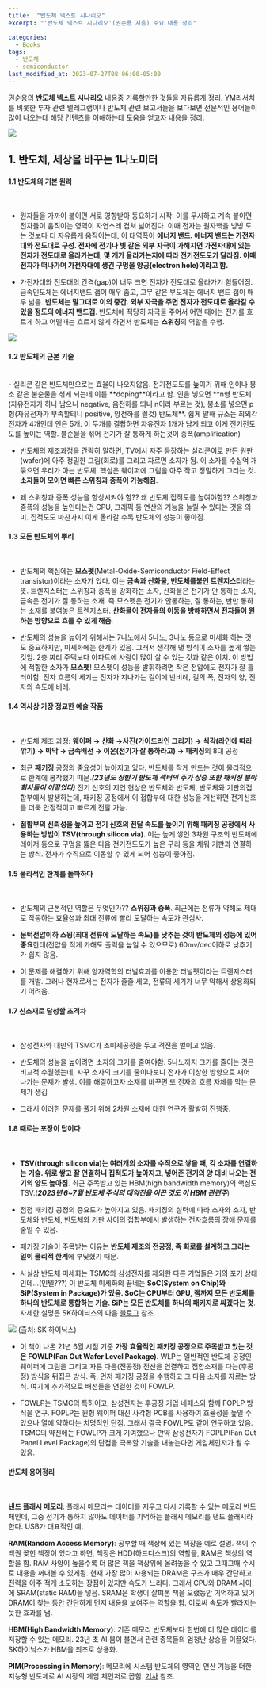 ```yaml
---
title:  "반도체 넥스트 시나리오"
excerpt: "'반도체 넥스트 시나리오'(권순용 지음) 주요 내용 정리"

categories:
  - Books
tags:
  - 반도체
  - semiconductor
last_modified_at: 2023-07-27T08:06:00-05:00
---
```


권순용의 **반도체 넥스트 시나리오** 내용중 기록할만한 것들을 자유롭게 정리. YM리서치를 비롯한 투자 관련 텔레그램이나 반도체 관련 보고서들을 보다보면 전문적인 용어들이 많이 나오는데 해당 컨텐츠를 이해하는데 도움을 얻고자 내용을 정리. 

![](https://github.com/dswcrispr/dswcrispr.github.io/blob/master/assets/images/books/semicond.jpg?raw=true)

 

## 1. 반도체, 세상을 바꾸는 1나노미터 

#### 1.1 반도체의 기본 원리    
<br>

- 원자들을 가까이 붙이면 서로 영향받아 동요하기 시작. 이를 무시하고 계속 붙이면 전자들이 움직이는 영역이 자연스레 겹쳐 넓어진다. 이때 전자는 원자핵을 빙빙 도는 것보다 더 자유롭게 움직이는데, 이 대역폭이 **에너지 밴드. 에너지 밴드는 가전자대와 전도대로 구성. 전자에 전기나 빛 같은 외부 자극이 가해지면 가전자대에 있는 전자가 전도대로 올라가는데, 몇 개가 올라가는지에 따라 전기전도도가 달라짐. 이때 전자가 떠나가며 가전자대에 생긴 구멍을 양공(electron hole)이라고 함.** 

- 가전자대와 전도대의 간격(gap)이 너무 크면 전자가 전도대로 올라가기 힘들어짐. 금속인도체는 에너지밴드 갭이 매우 좁고, 고무 같은 부도체는 에너지 밴드 갭이 매우 넓음. **반도체는 말그대로 이의 중간. 외부 자극을 주면 전자가 전도대로 올라갈 수 있을 정도의 에너지 밴드갭**.  반도체에 적당히 자극을 주어서 어떤 때에는 전기를 흐르게 하고 어떨때는 흐르지 않게 하면서 반도체는 **스위칭**의 역할을 수행.

![](https://github.com/dswcrispr/dswcrispr.github.io/blob/master/assets/images/books/semicond_1.png?raw=true)


#### 1.2 반도체의 근본 기술
<br>
- 실리콘 같은 반도체만으로는 효율이 나오지않음. 전기전도도를 높이기 위해 인이나 붕소 같은 불순물을 섞게 되는데 이를 **doping**이라고 함. 인을 넣으면 **n형 반도체(자유전자가 하나 남으니 negative, 음전하를 띄니 n이라 부르는 것), 붕소를 넣으면 p형(자유전자가 부족할테니 positive, 양전하를 띌것) 반도체**. 쉽게 말해 규소는 최외각전자가 4개인데 인은 5개. 이 두개를 결합하면 자유전자 1개가 남게 되고 이게 전기전도도를 높이는 역할. 불순물을 섞어 전기가 잘 통하게 하는것이 증폭(amplification)

- 반도체의 제조과정을 간략히 말하면, TV에서 자주 등장하는 실리콘이로 만든 원판(wafer)에 아주 정밀한 그림(회로)를 그리고 자르면 소자가 됨. 이 소자를 수십억 개 묶으면 우리가 아는 반도체. 핵심은 웨이퍼에 그림을 아주 작고 정밀하게 그리는 것. **소자들이 모이면 빠른 스위칭과 증폭이 가능해짐**.

- 왜 스위칭과 증폭 성능을 향상시켜야 함??  왜 반도체 집적도를 높여야함?? 스위칭과 증폭의 성능을 높인다는건 CPU, 그래픽 등 연산의 기능을 늘릴 수 있다는 것을 의미. 집적도도 마찬가지 이게 올라갈 수록 반도체의 성능이 좋아짐.

#### 1.3 모든 반도체의 뿌리
<br>

- 반도체의 핵심에는 **모스펫**(Metal-Oxide-Semiconductor Field-Effect transistor)이라는 소자가 있다. 이는 **금속과 산화물, 반도체를붙인 트렌지스터**라는 뜻. 트렌지스터는 스위칭과 증폭을 강화하는 소자, 산화물은 전기가 안 통하는 소자, 금속은 전기가 잘 통하는 소재. 즉 모스펫은 전기가 안통하는, 잘 통하는, 반만 통하는 소재를 붙여놓은 트렌지스터. **산화물이 전자들의 이동을 방해하면서 전자들이 원하는 방향으로 흐를 수 있게 해줌**.

- 반도체의 성능을 높이기 위해서는 7나노에서 5나노, 3나노 등으로 미세화 하는 것도 중요하지만, 미세화에는 한계가 있음. 그래서 생각해 낸 방식이 소자를 높게 쌓는 것임. 2층 짜리 주택보다 아파트에 사람이 많이 살 수 있는 것과 같은 이치. 이 방법에 적합한 소자가 **모스펫**! 모스펫이 성능을 발휘하려면 작은 전압에도 전자가 잘 흘러야함. 전자 흐름의 세기는 전자가 지나가는 길이에 반비례, 길의 폭, 전자의 양, 전자의 속도에 비례.


#### 1.4 역사상 가장 정교한 예술 작품
<br>

- 반도체 제조 과정: **웨이퍼 → 산화 →사진(가이드라인 그리기) → 식각(라인에 따라 깎기) → 박막 → 금속배선 → 이온(전기가 잘 통하라고) → 패키징**의 8대 공정

- 최근 **패키징** 공정의 중요성이 높아지고 있다. 반도체를 작게 만드는 것이 물리적으로 한계에 봉착했기 때문.***(23년도 상반기 반도체 섹터의 주가 상승 또한 패키징 분야 회사들이 이끌었다)*** 전기 신호의 지연 현상은 반도체와 반도체, 반도체와 기판의접합부에서 발생하는데, 패키징 공정에서 이 접합부에 대한 성능을 개선하면 전기신호를 더욱 안정적이고 빠르게 전달 가능. 

- **접합부의 신뢰성을 높이고 전기 신호의 전달 속도를 높이기 위해 패키징 공정에서 사용하는 방법이 TSV(through silicon via).** 이는 높게 쌓인 3차원 구조의 반도체에 레이저 등으로 구멍을 뚫은 다음 전기전도도가 높은 구리 등을 채워 기판과 연결하는 방식. 전자가 수직으로 이동할 수 있게 되어 성능이 좋아짐.

#### 1.5 물리적인 한계를 돌파하다
<br>

- 반도체의 근본적인 역할은 무엇인가?? **스위칭과 증폭**. 최근에는 전류가 약해도 제대로 작동하는 효율성과 최대 전류에 빨리 도달하는 속도가 관심사. 

- **문턱전압이하 스윙(최대 전류에 도달하는 속도)를 낮추는 것이 반도체의 성능에 있어 중요**한데(전압을 적게 가해도 출력을 높일 수 있으므로) 60mv/dec이하로 낮추기가 쉽지 않음.

- 이 문제를 해결하기 위해 양자역학의 터널효과를 이용한 터널펫이라는 트렌지스터를 개발. 그러나 현재로서는 전자가 줄줄 세고, 전류의 세기가 너무 약해서 상용화되기 어려움. 


#### 1.7 신소재로 달성할 초격차
<br>

- 삼성전자와 대만의 TSMC가 초미세공정을 두고 격전을 벌이고 있음. 

- 반도체의 성능을 높이려면 소자의 크기를 줄여야함. 5나노까지 크기를 줄이는 것은 비교적 수월했는데, 자꾸 소자의 크기를 줄이다보니 전자가 이상한 방향으로 새어 나가는 문제가 발생. 이를 해결하고자 소재를 바꾸면 또 전자의 흐름 자체를 막는 문제가 생김

- 그래서 이러한 문제를 풀기 위해 2차원 소재에 대한 연구가 활발히 진행중. 

#### 1.8 때로는 포장이 답이다
<br>

- **TSV(through silicon via)는 여러개의 소자를 수직으로 쌓을 때, 각 소자를 연결하는 기술. 위로 쌓고 잘 연결하니 집적도가 높아지고, 넣어준 전기의 양 대비 나오는 전기의 양도 높아짐.** 최근 주목받고 있는 HBM(high bandwidth memory)의 핵심도 TSV.(***2023년 6~7월 반도체 주식의 대약진을 이끈 것도 이 HBM 관련주***)

- 점점 패키징 공정의 중요도가 높아지고 있음. 패키징의 실력에 따라 소자와 소자, 반도체와 반도체, 반도체와 기판 사이의 접합부에서 발생하는 전자흐름의 장애 문제를 줄일 수 있음.

- 패키징 기술이 주목받는 이유는 **반도체 제조의 전공정, 즉 회로를 설계하고 그리는 일이 물리적 한계**에 부딪혔기 때문. 

- 사실상 반도체 미세화는 TSMC와 삼성전자를 제외한 다른 기업들은 거의 포기 상태인데...(인텔???) 이 반도체 미세화의 끝네는 **SoC(System on Chip)와 SiP(System in Package)가 있음. SoC는 CPU부터 GPU, 램까지 모든 반도체를 하나의 반도체로 통합하는 기술. SiP는 모든 반도체를 하나의 패키지로 싸겠다는 것**. 자세한 설명은 SK하이닉스의 다음 [블로그](https://news.skhynix.co.kr/post/seominsuk-column-types-of-packages-2) 참조.


![](https://github.com/dswcrispr/dswcrispr.github.io/blob/master/assets/images/books/soc.jpg?raw=true)
(출처: SK 하이닉스)


- 이 책이 나온 21년 6월 시점 기준 **가장 효율적인 패키징 공정으로 주목받고 있는 것은 FOWLP(Fan Out Wafer Level Package)**. WLP는 일반적인 반도체 공정인 웨이퍼에 그림을 그리고 자른 다음(전공정) 전선을 연결하고 접합소재를 다는(후공정) 방식을 뒤집은 방식. 즉, 먼저 패키징 공정을 수행하고 그 다음 소자를 자르는 방식. 여기에 추가적으로 배선들을 연결한 것이 FOWLP.

- FOWLP는 TSMC의 특허이고, 삼성전자는 후공정 기업 네페스와 함께 FOPLP 방식을 연구. FOPLP는 원형 웨이퍼 대신 사각형 PCB를 사용하여 효율성을 높일 수 있으나 열에 약하다는 치명적인 단점. 그래서 결국 FOWLP도 같이 연구하고 있음. TSMC의 약진에는 FOWLP가 크게 기여했으나 만약 삼성전자가 FOPLP(Fan Out Panel Level Package)의 단점을 극복할 기술을 내놓는다면 게임체인저가 될 수 있음.


#### 반도체 용어정리
<br>

**낸드 플래시 메모리**: 플래시 메모리는 데이터를 지우고 다시 기록할 수 있는 메모리 반도체인데, 그중 전기가 통하지 않아도 데이터를 기억하는 플래시 메모리를 낸드 플래시라한다. USB가 대표적인 예.

**RAM(Random Access Memory)**: 공부할 때 책상에 있는 책장을 예로 설명. 책이 수백권 꽂힌 책장이 있다고 하면, 책장은 HDD(하드디스크)의 역할을, RAM은 책상의 역할을 함. RAM 사양이 높을수록 더 많은 책을 책상위에 올려놓을 수 있고 그때그때 수시로 내용을 꺼내볼 수 있게됨. 현재 가장 많이 사용되는 DRAM은 구조가 매우 간단하고 전력을 아주 적게 소모하는 장점이 있지만 속도가 느리다. 그래서 CPU와 DRAM 사이에 SRAM(static RAM)을 넣음. SRAM은 학생이 살펴본 책을 오랬동안 기억하고 있어 DRAM이 찾는 동안 간단하게 먼저 내용을 보여주는 역할을 함. 이로써 속도가 빨라지는 듯한 효과를 냄. 

**HBM(High Bandwidth Memory)**: 기존 메모리 반도체보다 한번에 더 많은 데이터를 저장할 수 있는 메모리. 23년 초 AI 붐이 불면서 관련 종목들의 엄청난 상승을 이끌었다. SK하이닉스가 HBM을 최초로 상용화.

**PIM(Processing in Memory)**: 메모리에 시스템 반도체의 영역인 연산 기능을 더한 지능형 반도체로 AI 시장의 게임 체인저로 꼽힘. [기사](https://https://thebell.co.kr/m/newsview.asp?svccode=04&newskey=202303151746298240108171) 참조.